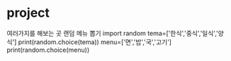 # project
여러가지를 해보는 곳
랜덤 메뉴 뽑기
import random
tema=['한식','중식','일식','양식']
print(random.choice(tema))
menu=['면','밥','국','고기']
print(random.choice(menu))

